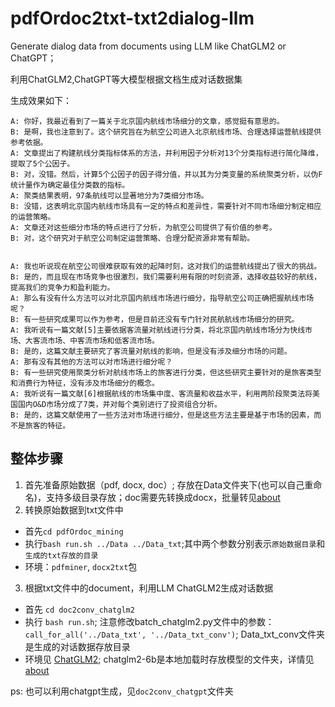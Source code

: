 # pdfOrdoc2txt-txt2dialog-llm
Generate dialog data from documents using LLM like ChatGLM2 or ChatGPT；

利用ChatGLM2,ChatGPT等大模型根据文档生成对话数据集

生成效果如下：
```
A: 你好，我最近看到了一篇关于北京国内航线市场细分的文章，感觉挺有意思的。
B: 是啊，我也注意到了。这个研究旨在为航空公司进入北京航线市场、合理选择运营航线提供参考依据。
A: 文章提出了构建航线分类指标体系的方法，并利用因子分析对13个分类指标进行简化降维，提取了5个公因子。
B: 对，没错。然后，计算5个公因子的因子得分值，并以其为分类变量的系统聚类分析，以伪F统计量作为确定最佳分类数的指标。
A: 聚类结果表明，97条航线可以显著地分为7类细分市场。
B: 没错，这表明北京国内航线市场具有一定的特点和差异性，需要针对不同市场细分制定相应的运营策略。
A: 文章还对这些细分市场的特点进行了分析，为航空公司提供了有价值的参考。
B: 对，这个研究对于航空公司制定运营策略、合理分配资源非常有帮助。


A: 我也听说现在航空公司很难获取有效的起降时刻，这对我们的运营航线提出了很大的挑战。
B: 是的，而且现在市场竞争也很激烈，我们需要利用有限的时刻资源，选择收益较好的航线，提高我们的竞争力和盈利能力。
A: 那么有没有什么方法可以对北京国内航线市场进行细分，指导航空公司正确把握航线市场呢？
B: 有一些研究成果可以作为参考，但是目前还没有专门针对民航航线市场细分的研究。
A: 我听说有一篇文献[5]主要依据客流量对航线进行分类，将北京国内航线市场分为快线市场、大客流市场、中客流市场和低客流市场。
B: 是的，这篇文献主要研究了客流量对航线的影响，但是没有涉及细分市场的问题。
A: 那有没有其他的方法可以对市场进行细分呢？
B: 有一些研究使用聚类分析对航线市场上的旅客进行分类，但这些研究主要针对的是旅客类型和消费行为特征，没有涉及市场细分的概念。
A: 我听说有一篇文献[6]根据航线的市场集中度、客流量和收益水平，利用两阶段聚类法将美国国内O&D市场分成了7类，并对每个类别进行了投资组合分析。
B: 是的，这篇文献使用了一些方法对市场进行细分，但是这些方法主要是基于市场的因素，而不是旅客的特征。

```
## 整体步骤
1. 首先准备原始数据（pdf, docx, doc）; 存放在Data文件夹下(也可以自己重命名)，支持多级目录存放；doc需要先转换成docx，批量转见[about](https://github.com/threeColorFr/pdfOrdoc2txt-txt2dialog-llm/blob/main/Data/readme.md)
2. 转换原始数据到txt文件中

- 首先`cd pdfOrdoc_mining`
- 执行`bash run.sh ../Data ../Data_txt`;其中两个参数分别表示`原始数据目录`和`生成的txt存放的目录`
- 环境：`pdfminer`, `docx2txt`包

3. 根据txt文件中的document，利用LLM ChatGLM2生成对话数据

- 首先  `cd doc2conv_chatglm2`
- 执行 `bash run.sh`; 注意修改batch_chatglm2.py文件中的参数：`call_for_all('../Data_txt', '../Data_txt_conv')`; Data_txt_conv文件夹是生成的对话数据存放目录
- 环境见 [ChatGLM2](https://github.com/THUDM/ChatGLM2-6B); chatglm2-6b是本地加载时存放模型的文件夹，详情见[about](https://github.com/threeColorFr/pdfOrdoc2txt-txt2dialog-llm/blob/main/chatglm2-6b/readme.md)

ps: 也可以利用chatgpt生成，见`doc2conv_chatgpt`文件夹
